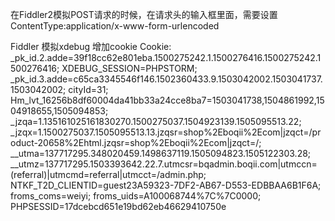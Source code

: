 在Fiddler2模拟POST请求的时候，在请求头的输入框里面，需要设置 ContentType:application/x-www-form-urlencoded

Fiddler 模拟xdebug 增加cookie
Cookie: _pk_id.2.adde=39f18cc62e801eba.1500275242.1.1500276416.1500275242.1500276416; XDEBUG_SESSION=PHPSTORM; _pk_id.3.adde=c65ca3345546f146.1502360433.9.1503042002.1503041737.1503042002; cityId=31; Hm_lvt_16256b8df60004da41bb33a24cce8ba7=1503041738,1504861992,1504918655,1505094853; _jzqa=1.135161025161830270.1500275037.1504923139.1505095513.22; _jzqx=1.1500275037.1505095513.13.jzqsr=shop%2Eboqii%2Ecom|jzqct=/product-20658%2Ehtml.jzqsr=shop%2Eboqii%2Ecom|jzqct=/; __utma=137717295.348020459.1498637119.1505094823.1505122303.28; __utmz=137717295.1503393642.22.7.utmcsr=bqadmin.boqii.com|utmccn=(referral)|utmcmd=referral|utmcct=/admin.php; NTKF_T2D_CLIENTID=guest23A59323-7DF2-AB67-D553-EDBBAA6B1F6A; froms_coms=weiyi; froms_uids=A100068744%7C%7C0000; PHPSESSID=17dcebcd651e19bd62eb46629410750e




